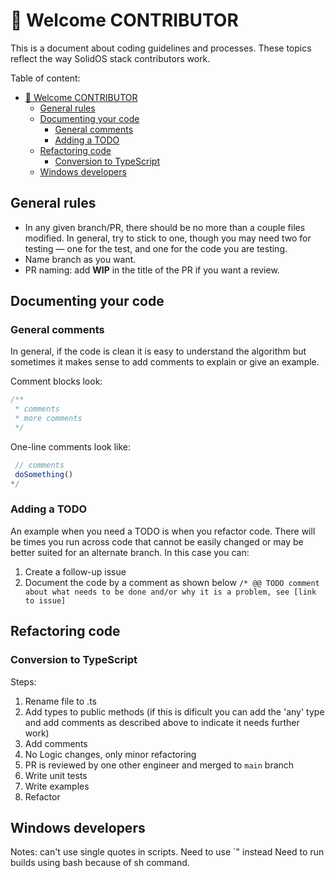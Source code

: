 # 🤗 Welcome CONTRIBUTOR

This is a document about coding guidelines and processes. These topics reflect the way SolidOS stack contributors work.

Table of content:

- [🤗 Welcome CONTRIBUTOR](#-welcome-contributor)
  - [General rules](#general-rules)
  - [Documenting your code](#documenting-your-code)
    - [General comments](#general-comments)
    - [Adding a TODO](#adding-a-todo)
  - [Refactoring code](#refactoring-code)
    - [Conversion to TypeScript](#conversion-to-typescript)
  - [Windows developers](#windows-developers)

## General rules

- In any given branch/PR, there should be no more than a couple files modified. In general, try to stick to one, though you may need two for testing — one for the test, and one for the code you are testing.
- Name branch as you want.
- PR naming: add **WIP** in the title of the PR if you want a review.

## Documenting your code

### General comments

In general, if the code is clean it is easy to understand the algorithm but sometimes it makes sense to add comments to explain or give an example.

Comment blocks look:

```js
/**
 * comments
 * more comments
 */
 ```

 One-line comments look like:

 ```js
  // comments
  doSomething()
 */
 ```

### Adding a TODO

An example when you need a TODO is when you refactor code. There will be times you run across code that cannot be easily changed or may be better suited for an alternate branch. In this case you can:

1. Create a follow-up issue
2. Document the code by a comment as shown below
   `/* @@ TODO comment about what needs to be done and/or why it is a problem, see [link to issue]`

## Refactoring code

### Conversion to TypeScript

Steps:

1. Rename file to .ts
2. Add types to public methods (if this is dificult you can add the 'any' type and add comments as described above to indicate it needs further work)
3. Add comments
4. No Logic changes, only minor refactoring
5. PR is reviewed by one other engineer and merged to `main` branch
6. Write unit tests
7. Write examples
8. Refactor

## Windows developers

Notes: can't use single quotes in scripts. Need to use `\" instead
Need to run builds using bash because of sh command.
